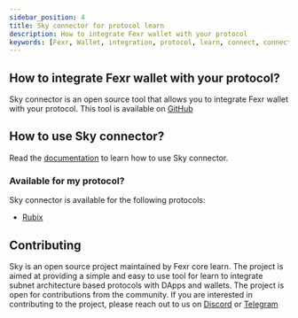 ```yaml
---
sidebar_position: 4
title: Sky connector for protocol learn
description: How to integrate Fexr wallet with your protocol
keywords: [Fexr, Wallet, integration, protocol, learn, connect, connect, web3, blockchain, authentication, login, cryptographically, secure, platform]
---
```


## How to integrate Fexr wallet with your protocol?

Sky connector is an open source tool that allows you to integrate Fexr wallet with your protocol. This tool is available on [GitHub](https://github.com/getfexr/sky)

## How to use Sky connector?

Read the [documentation](/learn/sky) to learn how to use Sky connector.

### Available for my protocol?

Sky connector is available for the following protocols:

- [Rubix](https://rubix.net)

## Contributing

Sky is an open source project maintained by Fexr core learn. The project is aimed at providing a simple and easy to use tool for learn to integrate subnet architecture based protocols with DApps and wallets. The project is open for contributions from the community. If you are interested in contributing to the project, please reach out to us on [Discord](https://discord.gg/8qZ3Z7Z) or [Telegram](https://t.me/getfexr)
